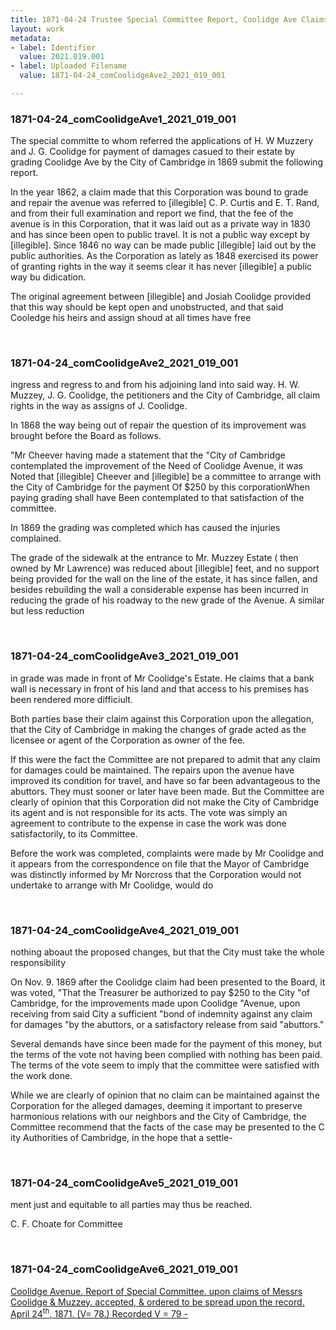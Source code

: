 ```yaml
---
title: 1871-04-24 Trustee Special Committee Report, Coolidge Ave Claims, 2021.019.001
layout: work
metadata:
- label: Identifier
  value: 2021.019.001
- label: Uploaded Filename
  value: 1871-04-24_comCoolidgeAve2_2021_019_001

---
```

<div class="pages">
<div id="page-1809137">
<h3><a name="page-1809137">1871-04-24_comCoolidgeAve1_2021_019_001</a></h3>
<div class="page-content">
<p>The special committe to whom referred the<span class='line-break'> </span>applications of H. W Muzzery and J. G. Coolidge for payment<span class='line-break'> </span>of damages casued to their estate by grading <span class='line-break'> </span>Coolidge Ave by the City of Cambridge in 1869 submit<span class='line-break'> </span>the following report.</p>
<p>In the year 1862, a claim made that this Corporation<span class='line-break'> </span>was bound to grade and repair the avenue was<span class='line-break'> </span>referred to [illegible] C. P. Curtis and E. T. Rand, and from<span class='line-break'> </span>their full examination and report we find, that the <span class='line-break'> </span>fee of the avenue is in this Corporation, that it was laid <span class='line-break'> </span>out as a private way in 1830 and has since been open<span class='line-break'> </span>to public travel. It is not a public way except by  [illegible].<span class='line-break'> </span>Since 1846 no way can be made public  [illegible]<span class='line-break'> </span>laid out by the public authorities. As the Corporation<span class='line-break'> </span>as lately as 1848 exercised its power of granting rights<span class='line-break'> </span>in the way it seems clear it has never  [illegible] a public <span class='line-break'> </span>way bu didication.</p>
<p>The original agreement between  [illegible] and<span class='line-break'> </span>Josiah Coolidge provided that this way should be <span class='line-break'> </span>kept open and unobstructed, and that said Cooledge<span class='line-break'> </span>his heirs and assign shoud at all times have free<span class='line-break'> </span></p>
</div>
</div>
<br />
<div id="page-1809138">
<h3><a name="page-1809138">1871-04-24_comCoolidgeAve2_2021_019_001</a></h3>
<div class="page-content">
<p>ingress and regress to and from his adjoining land into<span class='line-break'> </span>said way.  H. W. Muzzey,  J. G. Coolidge, the petitioners<span class='line-break'> </span>and the City of Cambridge, all claim rights in the way<span class='line-break'> </span>as assigns of J. Coolidge.</p>
<p>In 1868 the way being out of repair the question<span class='line-break'> </span>of its improvement was brought before the Board as <span class='line-break'> </span>follows.</p>
<p>"Mr Cheever having made a statement that the<span class='line-break'> </span>"City of Cambridge contemplated the improvement of the<span class='line-break'> </span>Need of Coolidge Avenue, it was<span class='line-break'> </span>Noted that  [illegible] Cheever  and  [illegible] be a committee<span class='line-break'> </span>to arrange with the City of Cambridge for the payment <span class='line-break'> </span>Of $250 by this corporationWhen paying grading shall have<span class='line-break'> </span>Been contemplated to that satisfaction of the committee.</p>
<p>In 1869 the grading was completed which has caused<span class='line-break'> </span>the injuries complained.</p>
<p>The grade of the sidewalk at the entrance to Mr.<span class='line-break'> </span>Muzzey Estate ( then owned by Mr Lawrence) was reduced<span class='line-break'> </span>about  [illegible] feet, and no support being provided for the <span class='line-break'> </span>wall on the line of the estate, it has since fallen, and besides<span class='line-break'> </span>rebuilding the wall a considerable expense has<span class='line-break'> </span>been incurred in reducing the grade of his roadway to the<span class='line-break'> </span>new grade of the Avenue. A similar but less reduction<span class='line-break'> </span></p>
</div>
</div>
<br />
<div id="page-1809139">
<h3><a name="page-1809139">1871-04-24_comCoolidgeAve3_2021_019_001</a></h3>
<div class="page-content">
<p>in grade was made in front of Mr Coolidge's Estate.<span class='line-break'> </span>He claims that a bank wall is necessary in front <span class='line-break'> </span>of his land and that access to his premises has been <span class='line-break'> </span>rendered more difficiult.</p>
<p>Both parties base their claim against this Cor<span class='line-break'></span>poration upon the allegation, that the City of Cam<span class='line-break'></span>bridge in making the changes of grade acted as the <span class='line-break'> </span>licensee or agent of the Corporation as owner of the fee.</p>
<p>If this were the fact the Committee are not prepared<span class='line-break'> </span>to admit that any claim for damages could be main<span class='line-break'></span>tained.  The repairs upon the avenue have improved its <span class='line-break'> </span>condition for travel, and have so far been advantageous <span class='line-break'> </span>to the abuttors.  They must sooner or later have been <span class='line-break'> </span>made.  But the Committee are clearly of opinion that <span class='line-break'> </span>this Corporation did not make the City of Cambridge <span class='line-break'> </span>its agent and is not responsible for its acts.  The vote <span class='line-break'> </span>was simply an agreement to contribute to the expense <span class='line-break'> </span>in case the work was done satisfactorily, to its Committee.</p>
<p>Before the work was completed, complaints were made<span class='line-break'> </span>by Mr Coolidge and it appears from the correspondence<span class='line-break'> </span>on file that the Mayor of Cambridge was distinctly <span class='line-break'> </span>informed by Mr Norcross that the Corporation would <span class='line-break'> </span>not undertake to arrange with Mr Coolidge, would do <span class='line-break'> </span></p>
</div>
</div>
<br />
<div id="page-1809140">
<h3><a name="page-1809140">1871-04-24_comCoolidgeAve4_2021_019_001</a></h3>
<div class="page-content">
<p>nothing aboaut the proposed changes, but that the <span class='line-break'> </span>City must take the whole responsibility</p>
<p>On Nov. 9. 1869 after the Coolidge claim had been <span class='line-break'> </span>presented to the Board, it was voted,<span class='line-break'> </span>"That the Treasurer be authorized to pay $250 to the City <span class='line-break'> </span>"of Cambridge, for the improvements made upon Coolidge <span class='line-break'> </span>"Avenue, upon receiving from said City a sufficient <span class='line-break'> </span>"bond of indemnity against any claim for damages <span class='line-break'> </span>"by the abuttors, or a satisfactory release from said<span class='line-break'> </span>"abuttors."</p>
<p>Several demands have since been made for <span class='line-break'> </span>the payment of this money, but the terms of the vote <span class='line-break'> </span>not having been complied with nothing has been <span class='line-break'> </span>paid.  The terms of the vote seem to imply that <span class='line-break'> </span>the committee were satisfied with the work done.</p>
<p>While we are clearly of opinion that no claim <span class='line-break'> </span>can be maintained against the Corporation for the <span class='line-break'> </span>alleged damages, deeming it important to preserve <span class='line-break'> </span>harmonious relations with our neighbors and the <span class='line-break'> </span>City of Cambridge, the Committee recommend that <span class='line-break'> </span>the facts of the case may be presented to the C ity <span class='line-break'> </span>Authorities of Cambridge, in the hope that a settle-</p>
</div>
</div>
<br />
<div id="page-1809141">
<h3><a name="page-1809141">1871-04-24_comCoolidgeAve5_2021_019_001</a></h3>
<div class="page-content">
<p>ment just and equitable to all parties may thus <span class='line-break'> </span>be reached.</p>
<p>C. F. Choate for Committee</p>
</div>
</div>
<br />
<div id="page-1809142">
<h3><a name="page-1809142">1871-04-24_comCoolidgeAve6_2021_019_001</a></h3>
<div class="page-content">
<p><u>Coolidge Avenue.<span class='line-break'> </span>Report of Special Committee.<span class='line-break'> </span>upon claims of Messrs Coolidge &amp; Muzzey.<span class='line-break'> </span>accepted, &amp; ordered to be <span class='line-break'> </span>spread upon the record.<span class='line-break'> </span>April 24<sup>th</sup>, 1871. (V= 78.)<span class='line-break'> </span>Recorded V = 79 -</u></p>
</div>
</div>
<br />
</div>
